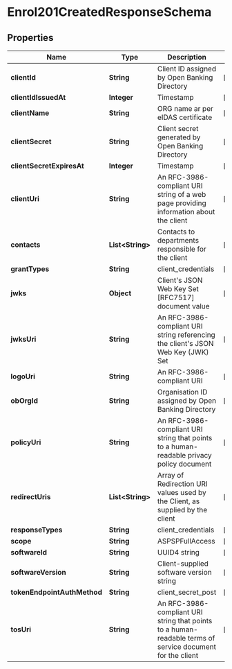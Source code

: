 
# Enrol201CreatedResponseSchema

## Properties
Name | Type | Description | Notes
------------ | ------------- | ------------- | -------------
**clientId** | **String** | Client ID assigned by Open Banking Directory |  [optional]
**clientIdIssuedAt** | **Integer** | Timestamp |  [optional]
**clientName** | **String** | ORG name ar per eIDAS certificate |  [optional]
**clientSecret** | **String** | Client secret generated by Open Banking Directory |  [optional]
**clientSecretExpiresAt** | **Integer** | Timestamp |  [optional]
**clientUri** | **String** | An RFC-3986-compliant URI string of a web page providing information about the client |  [optional]
**contacts** | **List&lt;String&gt;** | Contacts to departments responsible for the client |  [optional]
**grantTypes** | **String** | client_credentials |  [optional]
**jwks** | **Object** | Client&#39;s JSON Web Key Set [RFC7517] document value |  [optional]
**jwksUri** | **String** | An RFC-3986-compliant URI string referencing the client&#39;s JSON Web Key (JWK) Set |  [optional]
**logoUri** | **String** | An RFC-3986-compliant URI |  [optional]
**obOrgId** | **String** | Organisation ID assigned by Open Banking   Directory |  [optional]
**policyUri** | **String** | An RFC-3986-compliant URI string that points to a human-readable privacy policy document |  [optional]
**redirectUris** | **List&lt;String&gt;** | Array of Redirection URI values used by the Client, as supplied by the client |  [optional]
**responseTypes** | **String** | client_credentials |  [optional]
**scope** | **String** | ASPSPFullAccess |  [optional]
**softwareId** | **String** | UUID4 string |  [optional]
**softwareVersion** | **String** | Client-supplied software version string |  [optional]
**tokenEndpointAuthMethod** | **String** | client_secret_post |  [optional]
**tosUri** | **String** | An RFC-3986-compliant URI string that points to a human-readable terms of service document for the client |  [optional]



